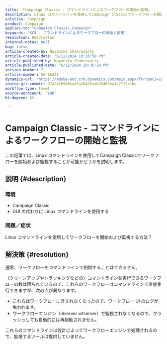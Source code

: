 ```yaml
---
title: 「Campaign Classic - コマンドラインによるワークフローの開始と監視」
description: Linux コマンドラインを使用してCampaign Classicでワークフローを開始および監視できるかどうかを確認します。
solution: Campaign
product: Campaign
applies-to: "Campaign Classic,Campaign"
keywords: "KCS - コマンドラインによるワークフローの開始と監視"
resolution: Resolution
internal-notes: null
bug: false
article-created-by: Nayanika Chakravarty
article-created-date: "6/12/2024 10:26:58 PM"
article-published-by: Nayanika Chakravarty
article-published-date: "6/12/2024 10:36:29 PM"
version-number: 7
article-number: KA-16321
dynamics-url: "https://adobe-ent.crm.dynamics.com/main.aspx?forceUCI=1&pagetype=entityrecord&etn=knowledgearticle&id=fd200ade-0a29-ef11-840a-000d3a3764e0"
source-git-commit: 97a24f0946eae5a26426cab76465ea1c7ff2e1ba
workflow-type: tm+mt
source-wordcount: '188'
ht-degree: 3%

---
```


# Campaign Classic - コマンドラインによるワークフローの開始と監視


この記事では、Linux コマンドラインを使用してCampaign Classicでワークフローを開始および監視することが可能かどうかを説明します。

## 説明 {#description}


### <b>環境</b>

- Campaign Classic
- GUI の代わりに Linux コマンドラインを使用する


### <b>問題／症状</b>

Linux コマンドラインを使用してワークフローを開始および監視する方法？


## 解決策 {#resolution}


通常、ワークフローをコマンドラインで制御することはできません。

（クリーンアップやトラッキングなどの）コマンドラインを実行できるワークフローの数は限られているので、これらのワークフローはコマンドラインで直接実行できますが、次の点が異なります。

- これらはワークフローに含まれなくなったので、ワークフロー UI のログが失われます。
- ワークフローエンジン（nlserver wfserver）で監視されなくなるので、クラッシュしても自動的には再起動されません。


これらのコマンドラインは設計によってワークフローエンジンで処理されるので、監視するツールは提供していません。
